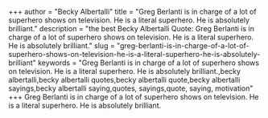 +++
author = "Becky Albertalli"
title = "Greg Berlanti is in charge of a lot of superhero shows on television. He is a literal superhero. He is absolutely brilliant."
description = "the best Becky Albertalli Quote: Greg Berlanti is in charge of a lot of superhero shows on television. He is a literal superhero. He is absolutely brilliant."
slug = "greg-berlanti-is-in-charge-of-a-lot-of-superhero-shows-on-television-he-is-a-literal-superhero-he-is-absolutely-brilliant"
keywords = "Greg Berlanti is in charge of a lot of superhero shows on television. He is a literal superhero. He is absolutely brilliant.,becky albertalli,becky albertalli quotes,becky albertalli quote,becky albertalli sayings,becky albertalli saying,quotes, sayings,quote, saying, motivation"
+++
Greg Berlanti is in charge of a lot of superhero shows on television. He is a literal superhero. He is absolutely brilliant.
